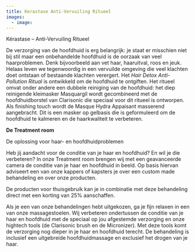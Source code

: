 ```yaml
---
title: Kerastase Anti-Vervuiling Ritueel
images:
  - image:
---
```


K&eacute;rastase – Anti-Vervuiling Ritueel

De verzorging van de hoofdhuid is erg belangrijk: je staat er misschien niet bij stil maar een onbehandelde hoofdhuid is de oorzaak van veel haarproblemen. Denk bijvoorbeeld aan vet haar, haaruitval, roos en jeuk. Helaas leven we tegenwoordig in een vervuilde omgeving die veel klachten doet ontstaan of bestaande klachten verergert. Het <em>Hair Detox Anti-Pollution Ritual</em> is ontwikkeld om de hoofdhuid te ontgiften. Het ritueel omvat onder andere een dubbele reiniging van de hoofdhuid: het diep reinigende kleimasker Masquargil wordt gecombineerd met de hoofdhuidborstel van Clarisonic die speciaal voor dit ritueel is ontworpen. Als finishing touch wordt de Masque Hydra Appaisant masserend aangebracht. Dit is een masker op gelbasis die is geformuleerd om de hoofdhuid te kalmeren en de haarkwaliteit te verbeteren.

**De Treatment room**

De oplossing voor haar- en hoofdhuidproblemen

Heb jij aandacht voor de conditie van je haar en hoofdhuid? En wil je die verbeteren? In onze Treatment room brengen wij met een geavanceerde camera de conditie van je haar en hoofdhuid in beeld. Op basis hiervan adviseert een van onze kappers of kapsters je over een custom made behandeling en over onze producten.

De producten voor thuisgebruik kan je in combinatie met deze behandeling direct met een korting van 25% aanschaffen.

Als je een van onze behandelingen hebt uitgekozen, ga je fijn relaxen in een van onze massagestoelen. Wij verbeteren ondertussen de conditie van je haar en hoofdhuid met de speciaal op jou afgestemde verzorging en onze hightech tools (de Clarisonic brush en de Micronizer). Met deze tools komt de verzorging nog dieper in je haar en hoofdhuid terecht. De behandeling is inclusief een uitgebreide hoofdhuidmassage en exclusief het drogen van je haar.